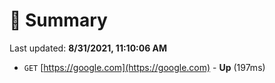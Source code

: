 # 📖 Summary
Last updated: **8/31/2021, 11:10:06 AM**

- `GET` [https://google.com](https://google.com) - **Up** (197ms)
